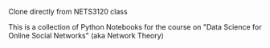 Clone directly from NETS3120 class

This is a collection of Python Notebooks for the course on "Data Science for Online Social Networks" (aka Network Theory)
